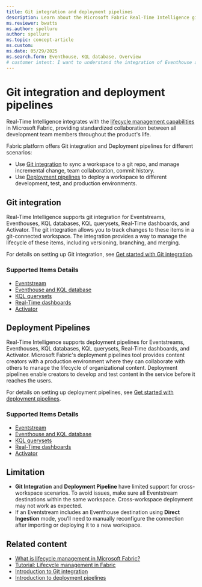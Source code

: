 ```yaml
---
title: Git integration and deployment pipelines
description: Learn about the Microsoft Fabric Real-Time Intelligence git integration and deployment pipelines, including what is tracked in a git-connected workspace.
ms.reviewer: bwatts
ms.author: spelluru
author: spelluru
ms.topic: concept-article
ms.custom:
ms.date: 05/29/2025
ms.search.form: Eventhouse, KQL database, Overview
# customer intent: I want to understand the integration of Eventhouse and KQL database with Microsoft Fabric's deployment pipelines and git, and how to configure and manage them in the ALM system.
---
```


# Git integration and deployment pipelines

Real-Time Intelligence integrates with the [lifecycle management capabilities](../cicd/cicd-overview.md) in Microsoft Fabric, providing standardized collaboration between all development team members throughout the product's life. 

Fabric platform offers Git integration and Deployment pipelines for different scenarios:

* Use [Git integration](../cicd/git-integration/intro-to-git-integration.md) to sync a workspace to a git repo, and manage incremental change, team collaboration, commit history.
* Use [Deployment pipelines](../cicd/deployment-pipelines/intro-to-deployment-pipelines.md) to deploy a workspace to different development, test, and production environments.

## Git integration

Real-Time Intelligence supports git integration for Eventstreams, Eventhouses, KQL databases, KQL querysets, Real-Time dashboards, and Activator. The git integration allows you to track changes to these items in a git-connected workspace. The integration provides a way to manage the lifecycle of these items, including versioning, branching, and merging.

For details on setting up Git integration, see [Get started with Git integration](../cicd/git-integration/git-get-started.md).

### Supported Items Details

- [Eventstream](git-eventstream.md)
- [Eventhouse and KQL database](git-eventhouse-kql-database.md)
- [KQL querysets](git-kql-queryset.md)
- [Real-Time dashboards](git-real-time-dashboard.md)
- [Activator](git-activator.md)

## Deployment Pipelines

Real-Time Intelligence supports deployment pipelines for Eventstreams, Eventhouses, KQL databases, KQL querysets, Real-Time dashboards, and Activator. Microsoft Fabric's deployment pipelines tool provides content creators with a production environment where they can collaborate with others to manage the lifecycle of organizational content. Deployment pipelines enable creators to develop and test content in the service before it reaches the users.

For details on setting up deployment pipelines, see [Get started with deployment pipelines](../cicd/deployment-pipelines/get-started-with-deployment-pipelines.md).

### Supported Items Details

- [Eventstream]()
- [Eventhouse and KQL database]()
- [KQL querysets]()
- [Real-Time dashboards]()
- [Activator]()


## Limitation

* **Git Integration** and **Deployment Pipeline** have limited support for cross-workspace scenarios. To avoid issues, make sure all Eventstream destinations within the same workspace. Cross-workspace deployment may not work as expected.
* If an Eventstream includes an Eventhouse destination using **Direct Ingestion** mode, you’ll need to manually reconfigure the connection after importing or deploying it to a new workspace.


## Related content

- [What is lifecycle management in Microsoft Fabric?](../cicd/cicd-overview.md)
- [Tutorial: Lifecycle management in Fabric](../cicd/cicd-tutorial.md)
- [Introduction to Git integration](../cicd/git-integration/intro-to-git-integration.md)
- [Introduction to deployment pipelines](../cicd/deployment-pipelines/intro-to-deployment-pipelines.md)